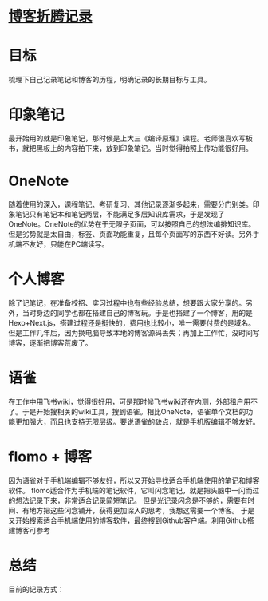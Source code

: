 # [博客折腾记录](https://github.com/zzy131250/gitblog/issues/6)

# 目标
梳理下自己记录笔记和博客的历程，明确记录的长期目标与工具。

# 印象笔记
最开始用的就是印象笔记，那时候是上大三《编译原理》课程。老师很喜欢写板书，就把黑板上的内容拍下来，放到印象笔记。当时觉得拍照上传功能很好用。

# OneNote
随着使用的深入，课程笔记、考研复习、其他记录逐渐多起来，需要分门别类。印象笔记只有笔记本和笔记两层，不能满足多层知识库需求，于是发现了OneNote。OneNote的优势在于无限子页面，可以按照自己的想法编排知识库。但是劣势就是太自由，标签、页面功能重复，且每个页面写的东西不好读。另外手机端不友好，只能在PC端读写。

# 个人博客
除了记笔记，在准备校招、实习过程中也有些经验总结，想要跟大家分享的。另外，当时身边的同学也都在搭建自己的博客玩。于是也搭建了一个博客，用的是Hexo+Next.js，搭建过程还是挺快的，费用也比较小，唯一需要付费的是域名。
但是工作几年后，因为换电脑导致本地的博客源码丢失；再加上工作忙，没时间写博客，逐渐把博客荒废了。

# 语雀
在工作中用飞书wiki，觉得很好用，可是那时候飞书wiki还在内测，外部租户用不了。于是开始搜相关的wiki工具，搜到语雀。相比OneNote，语雀单个文档的功能更加强大，而且也支持无限层级。要说语雀的缺点，就是手机版编辑不够友好。

# flomo + 博客
因为语雀对于手机端编辑不够友好，所以又开始寻找适合手机端使用的笔记和博客软件。
flomo适合作为手机端的笔记软件，它叫闪念笔记，就是把头脑中一闪而过的想法记录下来，非常适合记录简短笔记。
但是光记录闪念是不够的，需要有时间、有地方把这些闪念铺开，获得更加深入的思考，我想这需要一个博客。
于是又开始搜索适合手机端使用的博客软件，最终搜到Github客户端。利用Github搭建博客可参考

# 总结
目前的记录方式：